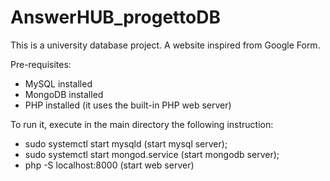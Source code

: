 # AnswerHUB_progettoDB

This is a university database project. A website inspired from Google Form.

Pre-requisites:
- MySQL installed
- MongoDB installed
- PHP installed (it uses the built-in PHP web server)

To run it, execute in the main directory the following instruction:
- sudo systemctl start mysqld (start mysql server);
- sudo systemctl start mongod.service (start mongodb server);
- php -S localhost:8000 (start web server)
